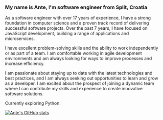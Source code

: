 ### My name is Ante, I'm software engineer from Split, Croatia

As a software engineer with over 17 years of experience, I have a strong foundation in computer science and a proven track record of delivering successful software projects. Over the past 7 years, I have focused on JavaScript development, building a range of applications and microservices.

I have excellent problem-solving skills and the ability to work independently or as part of a team. I am comfortable working in agile development environments and am always looking for ways to improve processes and increase efficiency.

I am passionate about staying up to date with the latest technologies and best practices, and I am always seeking out opportunities to learn and grow as a developer. I am excited about the prospect of joining a dynamic team where I can contribute my skills and experience to create innovative software solutions.

Currently exploring Python.

[![Ante's GitHub stats](https://github-readme-stats.vercel.app/api?username=ak-19)](https://github.com/ak-19/github-readme-stats)
